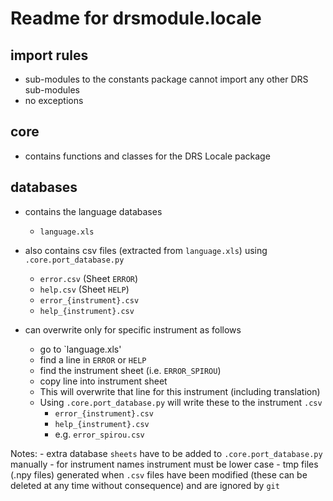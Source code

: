 # Readme for drsmodule.locale

## import rules

- sub-modules to the constants package cannot import any other DRS sub-modules
- no exceptions

## core

- contains functions and classes for the DRS Locale package

## databases

- contains the language databases
    - `language.xls`

- also contains csv files (extracted from `language.xls`) using `.core.port_database.py`
    - `error.csv`   (Sheet `ERROR`)
    - `help.csv`    (Sheet `HELP`)
    - `error_{instrument}.csv`
    - `help_{instrument}.csv`

- can overwrite only for specific instrument as follows
    - go to `language.xls'
    - find a line in `ERROR` or `HELP`
    - find the instrument sheet (i.e. `ERROR_SPIROU`)
    - copy line into instrument sheet
    - This will overwrite that line for this instrument (including translation)
    - Using `.core.port_database.py` will write these to the instrument `.csv`
        - `error_{instrument}.csv`
        - `help_{instrument}.csv`
        - e.g. `error_spirou.csv`
        
Notes:
    - extra database `sheets` have to be added to  `.core.port_database.py` manually
    - for instrument names instrument must be lower case
    - tmp files (.npy files) generated when `.csv` files have been modified (these can be deleted at any time without consequence) and are ignored by `git`